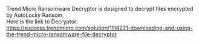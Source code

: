 Trend Micro Ransomware Decryptor is designed to decrypt files encrypted by AutoLocky Ransom.\
Here is the link to Decryptor:\
https://success.trendmicro.com/solution/1114221-downloading-and-using-the-trend-micro-ransomware-file-decryptor
